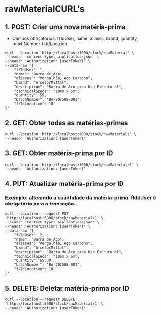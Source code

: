 # rawMaterialCURL's


## 1. POST: Criar uma nova matéria-prima

-  Campos obrigatórios: fkIdUser, name, aliases, brand, quantity, batchNumber, fkIdLocation

```
curl --location 'http://localhost:5000/stock/rawMaterial' \
--header 'Content-Type: application/json' \
--header 'Authorization: {userToken}' \
--data-raw '{
    "fkIdUser": 1,
    "name": "Barra de Aço",
    "aliases": "Vergalhão, Aço Carbono",
    "brand": "ArcelorMittal",
    "description": "Barra de Aço para Uso Estrutural",
    "technicalSpecs": "10mm x 6m",
    "quantity": 55,
    "batchNumber": "BA-202508-001",
    "fkIdLocation": 10
}'
```

## 2. GET: Obter todas as matérias-primas

```
curl --location 'http://localhost:5000/stock/rawMaterials' \
--header 'Authorization: {userToken}'
```

## 3. GET: Obter matéria-prima por ID

```
curl --location 'http://localhost:5000/stock/rawMaterial/1' \
--header 'Authorization: {userToken}'
```

## 4. PUT: Atualizar matéria-prima por ID

### Exemplo: alterando a quantidade da matéria-prima. fkIdUser é obrigatório para a transação.

```
curl --location --request PUT 'http://localhost:5000/stock/rawMaterial/1' \
--header 'Content-Type: application/json' \
--header 'Authorization: {userToken}' \
--data-raw '{
    "fkIdUser": 2,
    "name": "Barra de Aço",
    "aliases": "Vergalhão, Aço Carbono",
    "brand": "ArcelorMittal",
    "description": "Barra de Aço para Uso Estrutural",
    "technicalSpecs": "10mm x 6m",
    "quantity": 65.00,
    "batchNumber": "BA-202508-001",
    "fkIdLocation": 10
}'
```

## 5. DELETE: Deletar matéria-prima por ID

```
curl --location --request DELETE 'http://localhost:5000/stock/rawMaterial/1' \
--header 'Authorization: {userToken}'
```
